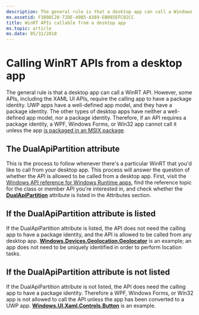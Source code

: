 ```yaml
---
description: The general rule is that a desktop app can call a Windows Runtime (WinRT) API. However, some APIs, including the XAML UI APIs, require the calling app to have a package identity.
ms.assetid: F3808C28-72DE-49B5-A389-EB085EFC02CC
title: WinRT APIs callable from a desktop app
ms.topic: article
ms.date: 05/31/2018
---
```


# Calling WinRT APIs from a desktop app

The general rule is that a desktop app can call a WinRT API. However, some APIs, including the XAML UI APIs, require the calling app to have a package identity. UWP apps have a well-defined app model, and they have a package identity. The other types of desktop apps have neither a well-defined app model, nor a package identity. Therefore, if an API requires a package identity, a WPF, Windows Forms, or Win32 app cannot call it unless the app [is packaged in an MSIX package](/windows/msix/desktop/desktop-to-uwp-root).

## The DualApiPartition attribute

This is the process to follow whenever there's a particular WinRT that you'd like to call from your desktop app. This process will answer the question of whether the API is allowed to be called from a desktop app. First, visit the [Windows API reference for Windows Runtime apps](/uwp/), find the reference topic for the class or member API you're interested in, and check whether the [**DualApiPartition**](/uwp/api/Windows.Foundation.Metadata.DualApiPartitionAttribute) attribute is listed in the Attributes section.

## If the DualApiPartition attribute is listed

If the DualApiPartition attribute is listed, the API does not need the calling app to have a package identity, and the API is allowed to be called from any desktop app. [**Windows.Devices.Geolocation.Geolocator**](/uwp/api/Windows.Devices.Geolocation.Geolocator) is an example; an app does not need to be uniquely identified in order to perform location tasks.

## If the DualApiPartition attribute is not listed

If the DualApiPartition attribute is not listed, the API does need the calling app to have a package identity. Therefore a WPF, Windows Forms, or Win32 app is not allowed to call the API unless the app has been converted to a UWP app. [**Windows.UI.Xaml.Controls.Button**](/uwp/api/Windows.UI.Xaml.Controls.Button) is an example.
